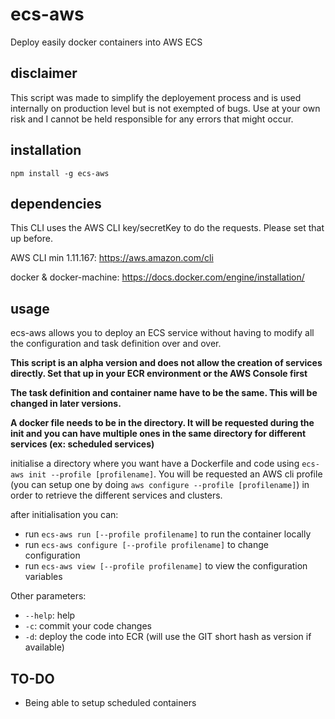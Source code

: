 # ecs-aws
Deploy easily docker containers into AWS ECS

## disclaimer

This script was made to simplify the deployement process and is used internally on production level but is not exempted of bugs.
Use at your own risk and I cannot be held responsible for any errors that might occur.

## installation

`npm install -g ecs-aws`

## dependencies

This CLI uses the AWS CLI key/secretKey to do the requests. Please set that up before.

AWS CLI min 1.11.167: https://aws.amazon.com/cli

docker & docker-machine: https://docs.docker.com/engine/installation/

## usage

ecs-aws allows you to deploy an ECS service without having to modify all the configuration and task definition over and over.

**This script is an alpha version and does not allow the creation of services directly. Set that up in your ECR environment or the AWS Console first**

**The task definition and container name have to be the same. This will be changed in later versions.**

**A docker file needs to be in the directory. It will be requested during the init and you can have multiple ones in the same directory for different services (ex: scheduled services)**

initialise a directory where you want have a Dockerfile and code using `ecs-aws init --profile [profilename]`. You will be requested an AWS cli profile (you can setup one by doing `aws configure --profile [profilename]`) in order to retrieve the different services and clusters.

after initialisation you can:

* run `ecs-aws run [--profile profilename]` to run the container locally
* run `ecs-aws configure [--profile profilename]` to change configuration
* run `ecs-aws view [--profile profilename]` to view the configuration variables

Other parameters:
* `--help`: help
* `-c`: commit your code changes
* `-d`: deploy the code into ECR (will use the GIT short hash as version if available)


## TO-DO

* Being able to setup scheduled containers
